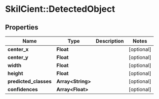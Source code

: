 # SkilCient::DetectedObject

## Properties
Name | Type | Description | Notes
------------ | ------------- | ------------- | -------------
**center_x** | **Float** |  | [optional] 
**center_y** | **Float** |  | [optional] 
**width** | **Float** |  | [optional] 
**height** | **Float** |  | [optional] 
**predicted_classes** | **Array&lt;String&gt;** |  | [optional] 
**confidences** | **Array&lt;Float&gt;** |  | [optional] 


